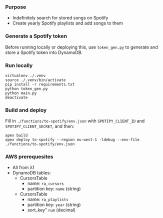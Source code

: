 ### Purpose

- Indefinitely search for stored songs on Spotify
- Create yearly Spotify playlists and add songs to them

### Generate a Spotify token

Before running locally or deploying this, use `token_gen.py` to generate and store a Spotify token into DynamoDB.

### Run locally

    virtualenv ./.venv
    source ./.venv/bin/activate
    pip install -r requirements.txt
    python token_gen.py
    python main.py
    deactivate

### Build and deploy

Fill in `./functions/to-spotify/env.json` with `SPOTIPY_CLIENT_ID` and `SPOTIPY_CLIENT_SECRET`, and then:

    apex build
    apex deploy to-spotify --region eu-west-1 -ldebug --env-file ./functions/to-spotify/env.json

### AWS prerequesites

 - All from λ1
 - DynamoDB tables:
    - CursorsTable
        - name: `ra_cursors`
        - partition key: `name` (string)
    - CursorsTable
        - name: `ra_playlists`
        - partition key: `year` (string)
        - sort_key" `num` (decimal)
